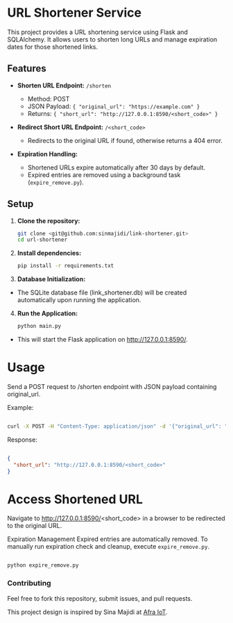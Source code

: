 # URL Shortener Service

This project provides a URL shortening service using Flask and SQLAlchemy. It allows users to shorten long URLs and manage expiration dates for those shortened links.

## Features

- **Shorten URL Endpoint:** `/shorten`
  - Method: POST
  - JSON Payload: `{ "original_url": "https://example.com" }`
  - Returns: `{ "short_url": "http://127.0.0.1:8590/<short_code>" }`

- **Redirect Short URL Endpoint:** `/<short_code>`
  - Redirects to the original URL if found, otherwise returns a 404 error.

- **Expiration Handling:**
  - Shortened URLs expire automatically after 30 days by default.
  - Expired entries are removed using a background task (`expire_remove.py`).

## Setup

1. **Clone the repository:**
   ```bash
   git clone <git@github.com:sinmajidi/link-shortener.git>
   cd url-shortener
   ```
2. **Install dependencies:**

    ```bash
    pip install -r requirements.txt
    ```
3. **Database Initialization:**


* The SQLite database file (link_shortener.db) will be created automatically upon running the application.
4. **Run the Application:**


    ```bash
    python main.py
    ```
* This will start the Flask application on http://127.0.0.1:8590/.


# Usage

Send a POST request to /shorten endpoint with JSON payload containing original_url.

Example:

```bash

curl -X POST -H "Content-Type: application/json" -d '{"original_url": "https://example.com"}' http://127.0.0.1:8590/shorten
```
Response:
```json

{
  "short_url": "http://127.0.0.1:8590/<short_code>"
}
```

# Access Shortened URL
Navigate to http://127.0.0.1:8590/<short_code> in a browser to be redirected to the original URL.

Expiration Management
Expired entries are automatically removed. To manually run expiration check and cleanup, execute `expire_remove.py`.

```bash

python expire_remove.py
```
### Contributing
Feel free to fork this repository, submit issues, and pull requests.


This project design is inspired by Sina Majidi at [Afra IoT](https://afraiot.org).